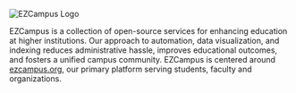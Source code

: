 ![EZCampus Logo](https://github.com/EZCampusDevs/.github/assets/48095779/5faac9cd-31c9-4dfb-9d7e-f1671e040b47)

EZCampus is a collection of open-source services for enhancing education at higher institutions. Our approach to automation, data visualization, and indexing reduces administrative hassle, improves educational outcomes, and fosters a unified campus community. EZCampus is centered around [ezcampus.org](https://ezcampus.org), our primary platform serving students, faculty and organizations.
